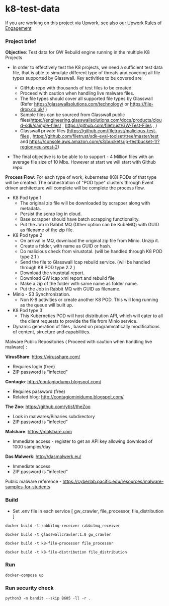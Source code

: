 # k8-test-data

If you are working on this project via Upwork, see also our [Upwork Rules of Engagement](https://github.com/filetrust/Open-Source/blob/master/upwork/rules-of-engagement.md)

### Project brief

**Objective**: Test data for GW Rebuild engine running in the multiple K8 Projects

- In order to effectively test the K8 projects, we need a sufficient test data file, that is able to simulate different type of threats and covering all file types supported by Glasswall. Key activities to be covered are 
  - GitHub repo with thousands of test files to be created. 
  - Proceed with caution when handling live malware files.
  - The file types should cover all supported file types by Glasswall (Refer https://glasswallsolutions.com/technology/ or https://file-drop.co.uk/ )
  - Sample files can be sourced from Glasswall public files(https://engineering.glasswallsolutions.com/docs/products/cloud-sdk/sample-files/ , https://github.com/filetrust/GW-Test-Files , )
  - Glasswall private files (https://github.com/filetrust/malicious-test-files  , https://github.com/filetrust/sdk-eval-toolset/tree/master/test  and  https://console.aws.amazon.com/s3/buckets/jp-testbucket-1/?region=eu-west-2) 

- The final objective is to be able to to support - 4 Million files with an average file size of 10 Mbs. However at start we will start with Github repo. 

**Process Flow:**
  For each type of work, kubernetes (K8)  PODs of that type will be created. The orchestration of "POD type" clusters through Event driven architecture will complete  will be complete the process flow. 
  - K8 Pod type 1
     - The original zip file will be downloaded by scrapper along with metadata.
     - Persist the scrap log in cloud.
     - Base scrapper should have batch scrapping functionality.
     - Put the Job in Rabbit MQ (Other option can be KubeMQ) with GUID as filename of the zip file.
  - K8 Pod type 2
     - On arrival in MQ, download the original zip file from Minio. Unzip it.
     - Create a folder, with name as GUID or hash.
     - Do malicious check from virustotal. (will be handled through K8 POD type 2.1 )
     - Send the file to Glasswall Icap rebuild service. (will be handled through K8 POD type 2.2 )
     - Download the virustotal report.
     - Download GW icap xml report and rebuild file
     - Make a zip of the folder with same name as folder name.
     - Put the Job in Rabbit MQ with GUID as filename.
  - Minio - S3 Synchronization.
     - Non K-8 activities or create another K8 POD. This will long running as the queue will built up.
  - K8 Pod type 3
     - This Kubernetics POD will host distribution API, which will cater to all the client requests to provide the file from Minio service. 
  - Dynamic generation of files , based on programmatically modifications of content, structure and capabilities.
  
Malware Public Repositories ( Proceed with caution when handling live malware) :

**VirusShare**: https://virusshare.com/

  - Requires login (free)
  - ZIP password is “infected"

**Contagio**: http://contagiodump.blogspot.com/

  - Requires password (free)
  - Related blog: http://contagiominidump.blogspot.com/

**The Zoo**: https://github.com/ytisf/theZoo

  - Look in malwares/Binaries subdirectory
  - ZIP password is “infected"

**Malshare**: https://malshare.com

  - Immediate access - register to get an API key allowing download of 1000 samples/day

**Das Malwerk**: http://dasmalwerk.eu/

  - Immediate access
  - ZIP password is “infected”

Public malware reference - https://cyberlab.pacific.edu/resources/malware-samples-for-students

### Build

* Set .env file in each service [ gw_crawler, file_processor, file_distribution ]

`docker build -t rabbitmq-receiver rabbitmq_receiver`

`docker build -t glasswallcrawler:1.0 gw_crawler`

`docker build -t k8-file-processor file_processor`

`docker build -t k8-file-distribution file_distribution`


### Run

`docker-compose up`

### Run security check

`python3 -m bandit --skip B605 -ll -r .`
